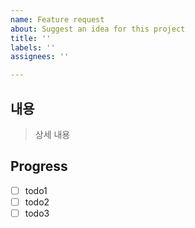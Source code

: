 ```yaml
---
name: Feature request
about: Suggest an idea for this project
title: ''
labels: ''
assignees: ''

---
```


## 내용

> 상세 내용

## Progress

- [ ] todo1
- [ ] todo2
- [ ] todo3
